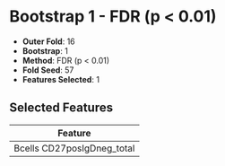 # Bootstrap 1 - FDR (p < 0.01)

- **Outer Fold**: 16
- **Bootstrap**: 1
- **Method**: FDR (p < 0.01)
- **Fold Seed**: 57
- **Features Selected**: 1

## Selected Features

| Feature |
|---------|
| Bcells CD27posIgDneg_total |
